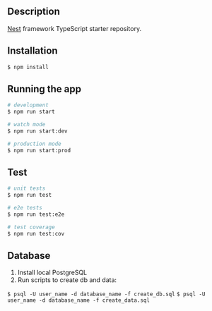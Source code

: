
## Description

[Nest](https://github.com/nestjs/nest) framework TypeScript starter repository.

## Installation

```bash
$ npm install
```

## Running the app

```bash
# development
$ npm run start

# watch mode
$ npm run start:dev

# production mode
$ npm run start:prod
```

## Test

```bash
# unit tests
$ npm run test

# e2e tests
$ npm run test:e2e

# test coverage
$ npm run test:cov
```

## Database

1. Install local PostgreSQL
2. Run scripts to create db and data:

`$ psql -U user_name -d database_name -f create_db.sql`
`$ psql -U user_name -d database_name -f create_data.sql`

